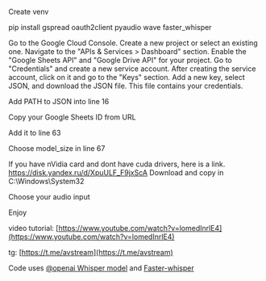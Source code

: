 Create venv

pip install gspread oauth2client pyaudio wave faster_whisper

Go to the Google Cloud Console. 
Create a new project or select an existing one. 
Navigate to the "APIs & Services > Dashboard" section. 
Enable the "Google Sheets API" and "Google Drive API" for your project. 
Go to "Credentials" and create a new service account. 
After creating the service account, click on it and go to the "Keys" section. 
Add a new key, select JSON, and download the JSON file. This file contains your credentials.

Add PATH to JSON into line 16

Copy your Google Sheets ID from URL

Add it to line 63

Choose model_size in line 67

If you have nVidia card and dont have cuda drivers, here is a link. https://disk.yandex.ru/d/XpuULF_F9jxScA Download and copy in C:\Windows\System32

Choose your audio input

Enjoy

video tutorial: [https://www.youtube.com/watch?v=lomedInrlE4](https://www.youtube.com/watch?v=lomedInrlE4)

tg: [https://t.me/avstream](https://t.me/avstream)

Code uses [@openai Whisper model](https://github.com/openai/whisper) and [Faster-whisper](https://github.com/SYSTRAN/faster-whisper)
